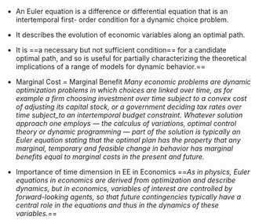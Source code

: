 
* An Euler equation is a difference or differential equation that is an intertemporal first- order condition for a dynamic choice problem. 
* It describes the evolution of economic variables along an optimal path. 
* It is ==a necessary but not sufficient condition== for a candidate optimal path, and so is useful for partially characterizing the theoretical implications of a range of models for dynamic behavior.==

* Marginal Cost = Marginal Benefit 
	_Many economic problems are dynamic optimization problems in which choices are linked over time, as for example a firm choosing investment over time subject to a convex cost of adjusting its capital stock, or a government deciding tax rates over time subject_to an intertemporal budget constraint. Whatever solution approach one employs — the calculus of variations, optimal control theory or dynamic programming — part of the solution is typically an Euler equation stating that the optimal plan has the property that any marginal, temporary and feasible change in behavior has marginal benefits equal to marginal costs in the present and future._

* Importance of time dimension in EE in Economics 
	==_As in physics, Euler equations in economics are derived from optimization and describe dynamics, but in economics, variables of interest are controlled by forward-looking agents, so that future contingencies typically have a central role in the equations and thus in the dynamics of these variables._== 

